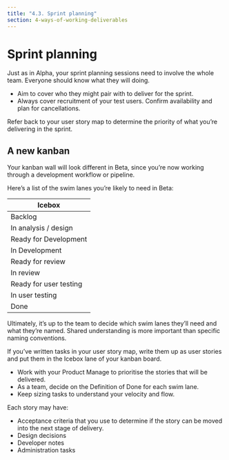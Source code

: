 ```yaml
---
title: "4.3. Sprint planning"
section: 4-ways-of-working-deliverables
---
```


# Sprint planning

Just as in Alpha, your sprint planning sessions need to involve the whole team. Everyone should know what they will doing.

*	Aim to cover who they might pair with to deliver for the sprint.
*	Always cover recruitment of your test users. Confirm availability and plan for cancellations.

Refer back to your user story map to determine the priority of what you&rsquo;re delivering in the sprint.

## A new kanban

Your kanban wall will look different in Beta, since you&rsquo;re now working through a development workflow or pipeline.

Here’s a list of the swim lanes you’re likely to need in Beta:


| Icebox                 |
|------------------------|
| Backlog                |
| In analysis / design   |
| Ready for Development  |
| In Development         |
| Ready for review       |
| In review              |
| Ready for user testing |
| In user testing        |
| Done                   |

Ultimately, it&rsquo;s up to the team to decide which swim lanes they&rsquo;ll need and what they&rsquo;re named. Shared understanding is more important than specific naming conventions.

If you&rsquo;ve written tasks in your user story map, write them up as user stories and put them in the Icebox lane of your kanban board.

*	Work with your Product Manage to prioritise the stories that will be delivered.
*	As a team, decide on the Definition of Done for each swim lane. 
*	Keep sizing tasks to understand your velocity and flow.

Each story may have:

*	Acceptance criteria that you use to determine if the story can be moved into the next stage of delivery.
*	Design decisions
*	Developer notes
*	Administration tasks
